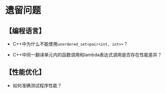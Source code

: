 # 遗留问题

## 【编程语言】

- C++中为什么不能使用`unordered_set<pair<int, int>>`？

- C++中同一翻译单元内的函数调用和lambda表达式调用是否存在性能差异？

## 【性能优化】

- 如何准确测试程序性能？



